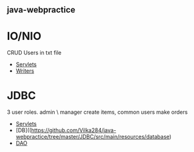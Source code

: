 ## java-webpractice

# IO/NIO
CRUD Users in txt file
* [Servlets](https://github.com/Vilka284/java-webpractice/tree/master/IO%20NIO/src/main/java/com/andrii/servlet)
* [Writers](https://github.com/Vilka284/java-webpractice/tree/master/IO%20NIO/src/main/java/com/andrii/writer)

# JDBC
3 user roles.
admin \ manager create items, common users make orders
* [Servlets](https://github.com/Vilka284/java-webpractice/tree/master/JDBC/src/main/java/com/andrii/servlet) 
* [DB]((https://github.com/Vilka284/java-webpractice/tree/master/JDBC/src/main/resources/database)
* [DAO](https://github.com/Vilka284/java-webpractice/tree/master/JDBC/src/main/java/com/andrii/dao)